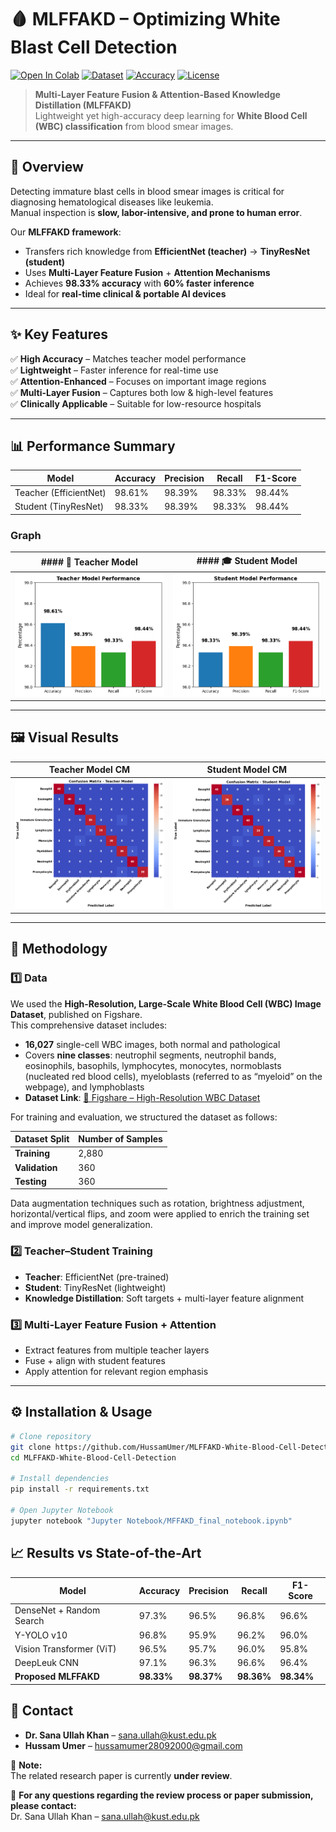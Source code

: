 # 🩸 MLFFAKD – Optimizing White Blast Cell Detection

[![Open In Colab](https://colab.research.google.com/assets/colab-badge.svg)](https://colab.research.google.com/github/HussamUmer/MLFFAKD-White-Blood-Cell-Detection/blob/main/Jupyter%20Notebook/MFFAKD_final_notebook.ipynb)
[![Dataset](https://img.shields.io/badge/Dataset-Figshare-orange)](https://springernature.figshare.com/articles/dataset/A_large-scale_high-resolution_WBC_image_dataset/22680517)
[![Accuracy](https://img.shields.io/badge/Accuracy-98.33%25-brightgreen)](#-results-vs-state-of-the-art)
[![License](https://img.shields.io/badge/License-MIT-purple)](LICENSE)

> **Multi-Layer Feature Fusion & Attention-Based Knowledge Distillation (MLFFAKD)**  
> Lightweight yet high-accuracy deep learning for **White Blood Cell (WBC) classification** from blood smear images.

---

## 📌 Overview

Detecting immature blast cells in blood smear images is critical for diagnosing hematological diseases like leukemia.  
Manual inspection is **slow, labor-intensive, and prone to human error**.  

Our **MLFFAKD framework**:
- Transfers rich knowledge from **EfficientNet (teacher)** → **TinyResNet (student)**
- Uses **Multi-Layer Feature Fusion** + **Attention Mechanisms**
- Achieves **98.33% accuracy** with **60% faster inference**
- Ideal for **real-time clinical & portable AI devices**

---

## ✨ Key Features

✅ **High Accuracy** – Matches teacher model performance  
✅ **Lightweight** – Faster inference for real-time use  
✅ **Attention-Enhanced** – Focuses on important image regions  
✅ **Multi-Layer Fusion** – Captures both low & high-level features  
✅ **Clinically Applicable** – Suitable for low-resource hospitals  

---

## 📊 Performance Summary

| Model               | Accuracy | Precision | Recall  | F1-Score |
|---------------------|----------|-----------|---------|----------|
| Teacher (EfficientNet) | 98.61%  | 98.39%    | 98.33% | 98.44%   |
| Student (TinyResNet)   | 98.33%  | 98.39%    | 98.33% | 98.44%   |

### Graph

| #### 🧠 Teacher Model | #### 🎓 Student Model |
|------------------|------------------|
| ![Teacher Model Performance](Sample%20Outputs/Metrics/download%20(3).png) | ![Student Model Performance](Sample%20Outputs/Metrics/download%20(4).png) |

---

## 🖼 Visual Results

| Teacher Model CM | Student Model CM |
|------------------|------------------|
| ![Confusion Matrix](Sample%20Outputs/download3.png) | ![Student Confusion Matrix](Sample%20Outputs/download2.png) |

---

## 🧠 Methodology

### 1️⃣ Data

We used the **High-Resolution, Large-Scale White Blood Cell (WBC) Image Dataset**, published on Figshare.  
This comprehensive dataset includes:

- **16,027** single-cell WBC images, both normal and pathological  
- Covers **nine classes**: neutrophil segments, neutrophil bands, eosinophils, basophils, lymphocytes, monocytes, normoblasts (nucleated red blood cells), myeloblasts (referred to as “myeloid” on the webpage), and lymphoblasts  
- **Dataset Link**: [🔗 Figshare – High-Resolution WBC Dataset](https://springernature.figshare.com/articles/dataset/A_large-scale_high-resolution_WBC_image_dataset/22680517)


For training and evaluation, we structured the dataset as follows:

| Dataset Split       | Number of Samples |
|---------------------|-------------------|
| **Training**        | 2,880             |
| **Validation**      | 360               |
| **Testing**         | 360               |

Data augmentation techniques such as rotation, brightness adjustment, horizontal/vertical flips, and zoom were applied to enrich the training set and improve model generalization.

### 2️⃣ Teacher–Student Training
- **Teacher**: EfficientNet (pre-trained)
- **Student**: TinyResNet (lightweight)
- **Knowledge Distillation**: Soft targets + multi-layer feature alignment

### 3️⃣ Multi-Layer Feature Fusion + Attention
- Extract features from multiple teacher layers  
- Fuse + align with student features  
- Apply attention for relevant region emphasis

---

## ⚙️ Installation & Usage

```bash
# Clone repository
git clone https://github.com/HussamUmer/MLFFAKD-White-Blood-Cell-Detection.git
cd MLFFAKD-White-Blood-Cell-Detection

# Install dependencies
pip install -r requirements.txt

# Open Jupyter Notebook
jupyter notebook "Jupyter Notebook/MFFAKD_final_notebook.ipynb"

```
## 📈 Results vs State-of-the-Art

| Model                    | Accuracy   | Precision  | Recall     | F1-Score   |
| ------------------------ | ---------- | ---------- | ---------- | ---------- |
| DenseNet + Random Search | 97.3%      | 96.5%      | 96.8%      | 96.6%      |
| Y-YOLO v10               | 96.8%      | 95.9%      | 96.2%      | 96.0%      |
| Vision Transformer (ViT) | 96.5%      | 95.7%      | 96.0%      | 95.8%      |
| DeepLeuk CNN             | 97.1%      | 96.3%      | 96.6%      | 96.4%      |
| **Proposed MLFFAKD**     | **98.33%** | **98.37%** | **98.36%** | **98.34%** |

## 📧 Contact

- **Dr. Sana Ullah Khan** – [sana.ullah@kust.edu.pk](mailto:sana.ullah@kust.edu.pk)  
- **Hussam Umer** – [hussamumer28092000@gmail.com](mailto:hussamumer28092000@gmail.com)

📄 **Note:**  
The related research paper is currently **under review**.  

📧 **For any questions regarding the review process or paper submission, please contact:**  
Dr. Sana Ullah Khan – [sana.ullah@kust.edu.pk](mailto:sana.ullah@kust.edu.pk)  


